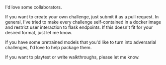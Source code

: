 I'd love some collaborators.

If you want to create your own challenge, just submit it as a pull request. In general, I've tried to make every challenge self-contained in a docker image and restrict user interaction to flask endpoints. If this doesn't fit for your desired format, just let me know.

If you have some pretrained models that you'd like to turn into adversarial challenges, I'd love to help package them.

If you want to playtest or write walkthroughs, please let me know.

